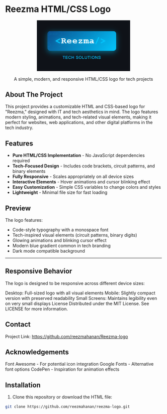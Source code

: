 # Reezma HTML/CSS Logo

<p align="center">
  <img src="https://github.com/reezmahanan/Reezma-logo/blob/main/Screenshot%202025-09-09%20211904.png" alt="Reezma Logo Preview" width="300"/>
</p>

<p align="center">
  A simple, modern, and responsive HTML/CSS logo for tech projects
</p>

## About The Project

This project provides a customizable HTML and CSS-based logo for "Reezma," designed with IT and tech aesthetics in mind. The logo features modern styling, animations, and tech-related visual elements, making it perfect for websites, web applications, and other digital platforms in the tech industry.

## Features

- **Pure HTML/CSS Implementation** - No JavaScript dependencies required
- **Tech-Focused Design** - Includes code brackets, circuit patterns, and binary elements
- **Fully Responsive** - Scales appropriately on all device sizes
- **Interactive Elements** - Hover animations and cursor blinking effect
- **Easy Customization** - Simple CSS variables to change colors and styles
- **Lightweight** - Minimal file size for fast loading

## Preview

The logo features:
- Code-style typography with a monospace font
- Tech-inspired visual elements (circuit patterns, binary digits)
- Glowing animations and blinking cursor effect
- Modern blue gradient common in tech branding
- Dark mode compatible background

-------

## Responsive Behavior
The logo is designed to be responsive across different device sizes:

Desktop: Full-sized logo with all visual elements
Mobile: Slightly compact version with preserved readability
Small Screens: Maintains legibility even on very small displays
License
Distributed under the MIT License. See LICENSE for more information.

## Contact
Project Link: https://github.com/reezmahanan/Reezma-logo

## Acknowledgements
Font Awesome - For potential icon integration
Google Fonts - Alternative font options
CodePen - Inspiration for animation effects

## Installation

1. Clone this repository or download the HTML file:
```bash
git clone https://github.com/reezmahanan/reezma-logo.git



